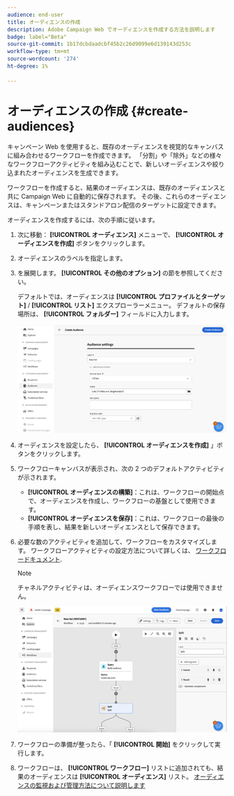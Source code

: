 ```yaml
---
audience: end-user
title: オーディエンスの作成
description: Adobe Campaign Web でオーディエンスを作成する方法を説明します
badge: label="Beta"
source-git-commit: 1b17dcbdaadcbf45b2c26d9099e6d139143d253c
workflow-type: tm+mt
source-wordcount: '274'
ht-degree: 1%

---
```



# オーディエンスの作成 {#create-audiences}

キャンペーン Web を使用すると、既存のオーディエンスを視覚的なキャンバスに組み合わせるワークフローを作成できます。 「分割」や「除外」などの様々なワークフローアクティビティを組み込むことで、新しいオーディエンスや絞り込まれたオーディエンスを生成できます。

ワークフローを作成すると、結果のオーディエンスは、既存のオーディエンスと共に Campaign Web に自動的に保存されます。 その後、これらのオーディエンスは、キャンペーンまたはスタンドアロン配信のターゲットに設定できます。

オーディエンスを作成するには、次の手順に従います。

1. 次に移動： **[!UICONTROL オーディエンス]** メニューで、 **[!UICONTROL オーディエンスを作成]** ボタンをクリックします。
1. オーディエンスのラベルを指定します。
1. を展開します。 **[!UICONTROL その他のオプション]** の節を参照してください。

   デフォルトでは、オーディエンスは **[!UICONTROL プロファイルとターゲット]** / **[!UICONTROL リスト]** エクスプローラーメニュー。 デフォルトの保存場所は、 **[!UICONTROL フォルダー]** フィールドに入力します。

   ![](assets/audiences-settings.png)

1. オーディエンスを設定したら、 **[!UICONTROL オーディエンスを作成]** 」ボタンをクリックします。

1. ワークフローキャンバスが表示され、次の 2 つのデフォルトアクティビティが示されます。

   * **[!UICONTROL オーディエンスの構築]**：これは、ワークフローの開始点で、オーディエンスを作成し、ワークフローの基盤として使用できます。
   * **[!UICONTROL オーディエンスを保存]**：これは、ワークフローの最後の手順を表し、結果を新しいオーディエンスとして保存できます。

1. 必要な数のアクティビティを追加して、ワークフローをカスタマイズします。 ワークフローアクティビティの設定方法について詳しくは、 [ワークフロードキュメント](../workflows/activities/about-activities.md).

   >[!NOTE]
   >
   >チャネルアクティビティは、オーディエンスワークフローでは使用できません。

   ![](assets/audience-creation-canvas.png)

1. ワークフローの準備が整ったら、「 **[!UICONTROL 開始]** をクリックして実行します。

1. ワークフローは、 **[!UICONTROL ワークフロー]** リストに追加されても、結果のオーディエンスは **[!UICONTROL オーディエンス]** リスト。 [オーディエンスの監視および管理方法について説明します](access-audiences.md)
